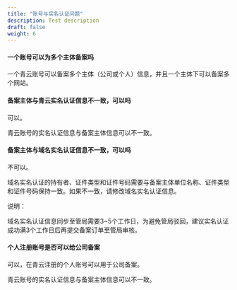 ```yaml
---
title: "账号与实名认证问题"
description: Test description
draft: false
weight: 6
---
```




#### 一个账号可以为多个主体备案吗

一个青云账号可以备案多个主体（公司或个人）信息，并且一个主体下可以备案多个网站。

#### 备案主体与青云实名认证信息不一致，可以吗

可以。

青云账号的实名认证信息与备案主体信息可以不一致。

#### 备案主体与域名实名认证信息不一致，可以吗

不可以。

域名实名认证的持有者、证件类型和证件号码需要与备案主体单位名称、证件类型和证件号码保持一致。如果不一致，请修改域名实名认证信息。

说明：

域名实名认证信息同步至管局需要3~5个工作日，为避免管局驳回，建议实名认证成功满3个工作日后再提交备案订单至管局审核。

#### 个人注册账号是否可以给公司备案

可以，在青云注册的个人账号可以用于公司备案。

青云账号的实名认证信息与备案主体信息可以不一致。
